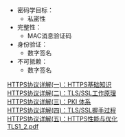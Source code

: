 * 密码学目标：
    * 私密性
* 完整性：
    * MAC消息验证码
* 身份验证：
    * 数字签名
* 不可抵赖：
    * 数字签名
  
[HTTPS协议详解(一)：HTTPS基础知识](https://blog.csdn.net/hherima/article/details/52469267)  
[HTTPS协议详解(二)：TLS/SSL工作原理](https://blog.csdn.net/hherima/article/details/52469360)  
[HTTPS协议详解(三)：PKI 体系](https://blog.csdn.net/hherima/article/details/52469488)  
[HTTPS协议详解(四)：TLS/SSL握手过程](https://blog.csdn.net/hherima/article/details/52469674)  
[HTTPS协议详解(五)：HTTPS性能与优化](https://blog.csdn.net/hherima/article/details/52469787)  
[TLS1_2.pdf](https://tools.ietf.org/pdf/rfc5246.pdf)  
